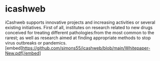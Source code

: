 # icashweb
iCashweb supports innovative projects and increasing activities or several existing initiatives. First of all, institutes on research related to new drugs conceived for treating different pathologies:from the most common to the rarest; as well as research aimed at finding appropriate methods to stop virus outbreaks or pandemics.
[embed]https://github.com/simons55/icashweb/blob/main/Whitepaper-New.pdf[/embed]
